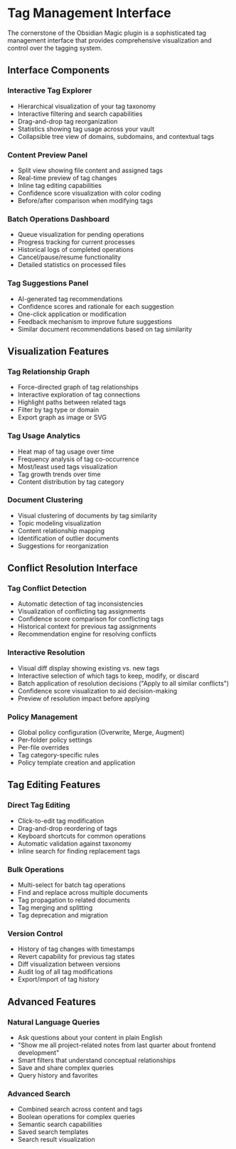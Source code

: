 # Tag Management Interface

The cornerstone of the Obsidian Magic plugin is a sophisticated tag management interface that provides comprehensive visualization and control over the tagging system.

## Interface Components

### Interactive Tag Explorer

- Hierarchical visualization of your tag taxonomy
- Interactive filtering and search capabilities
- Drag-and-drop tag reorganization
- Statistics showing tag usage across your vault
- Collapsible tree view of domains, subdomains, and contextual tags

### Content Preview Panel

- Split view showing file content and assigned tags
- Real-time preview of tag changes
- Inline tag editing capabilities
- Confidence score visualization with color coding
- Before/after comparison when modifying tags

### Batch Operations Dashboard

- Queue visualization for pending operations
- Progress tracking for current processes
- Historical logs of completed operations
- Cancel/pause/resume functionality
- Detailed statistics on processed files

### Tag Suggestions Panel

- AI-generated tag recommendations
- Confidence scores and rationale for each suggestion
- One-click application or modification
- Feedback mechanism to improve future suggestions
- Similar document recommendations based on tag similarity

## Visualization Features

### Tag Relationship Graph

- Force-directed graph of tag relationships
- Interactive exploration of tag connections
- Highlight paths between related tags
- Filter by tag type or domain
- Export graph as image or SVG

### Tag Usage Analytics

- Heat map of tag usage over time
- Frequency analysis of tag co-occurrence
- Most/least used tags visualization
- Tag growth trends over time
- Content distribution by tag category

### Document Clustering

- Visual clustering of documents by tag similarity
- Topic modeling visualization
- Content relationship mapping
- Identification of outlier documents
- Suggestions for reorganization

## Conflict Resolution Interface

### Tag Conflict Detection

- Automatic detection of tag inconsistencies
- Visualization of conflicting tag assignments
- Confidence score comparison for conflicting tags
- Historical context for previous tag assignments
- Recommendation engine for resolving conflicts

### Interactive Resolution

- Visual diff display showing existing vs. new tags
- Interactive selection of which tags to keep, modify, or discard
- Batch application of resolution decisions ("Apply to all similar conflicts")
- Confidence score visualization to aid decision-making
- Preview of resolution impact before applying

### Policy Management

- Global policy configuration (Overwrite, Merge, Augment)
- Per-folder policy settings
- Per-file overrides
- Tag category-specific rules
- Policy template creation and application

## Tag Editing Features

### Direct Tag Editing

- Click-to-edit tag modification
- Drag-and-drop reordering of tags
- Keyboard shortcuts for common operations
- Automatic validation against taxonomy
- Inline search for finding replacement tags

### Bulk Operations

- Multi-select for batch tag operations
- Find and replace across multiple documents
- Tag propagation to related documents
- Tag merging and splitting
- Tag deprecation and migration

### Version Control

- History of tag changes with timestamps
- Revert capability for previous tag states
- Diff visualization between versions
- Audit log of all tag modifications
- Export/import of tag history

## Advanced Features

### Natural Language Queries

- Ask questions about your content in plain English
- "Show me all project-related notes from last quarter about frontend development"
- Smart filters that understand conceptual relationships
- Save and share complex queries
- Query history and favorites

### Advanced Search

- Combined search across content and tags
- Boolean operations for complex queries
- Semantic search capabilities
- Saved search templates
- Search result visualization 